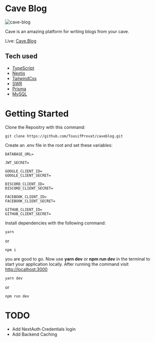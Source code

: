 # Cave Blog

![cave-blog](https://res.cloudinary.com/dklakm8v6/image/upload/v1661017936/github%20images/cave_blog_next_js_hhay3d.png)

Cave is an amazing platform for writing blogs from your cave.

Live: [Cave.Blog](https://cave-gules.vercel.app)

## Tech used

- [TypeScript](https://www.typescriptlang.org/)
- [Nextjs](https://nextjs.org/)
- [TailwindCss](https://tailwindcss.com/)
- [SWR](https://swr.vercel.app/)
- [Prisma](https://www.prisma.io/)
- [MySQL](https://www.mysql.com/)

# Getting Started

Clone the Repositry with this command:

```command
git clone https://github.com/TousifProvat/caveblog.git
```

Create an .env file in the root and set these variables:

```env
DATABASE_URL=

JWT_SECRET=

GOOGLE_CLIENT_ID=
GOOGLE_CLIENT_SECRET=

DISCORD_CLIENT_ID=
DISCORD_CLIENT_SECRET=

FACEBOOK_CLIENT_ID=
FACEBOOK_CLIENT_SECRET=

GITHUB_CLIENT_ID=
GITHUB_CLIENT_SECRET=

```

Install dependencies with the following command:

```command
yarn
```

or

```command
npm i
```

you are good to go. Now use **yarn dev** or **npm run dev** in the terminal to start your application locally. After running the command visit [http://localhost:3000](http://localhost:3000)

```command
yarn dev
```

or

```command
npm run dev
```

# TODO

- Add NextAuth Credentials login
- Add Backend Caching
